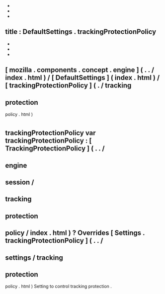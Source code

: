 -
-
-
title
:
DefaultSettings
.
trackingProtectionPolicy
-
-
-
-
[
mozilla
.
components
.
concept
.
engine
]
(
.
.
/
index
.
html
)
/
[
DefaultSettings
]
(
index
.
html
)
/
[
trackingProtectionPolicy
]
(
.
/
tracking
-
protection
-
policy
.
html
)
#
trackingProtectionPolicy
var
trackingProtectionPolicy
:
[
TrackingProtectionPolicy
]
(
.
.
/
-
engine
-
session
/
-
tracking
-
protection
-
policy
/
index
.
html
)
?
Overrides
[
Settings
.
trackingProtectionPolicy
]
(
.
.
/
-
settings
/
tracking
-
protection
-
policy
.
html
)
Setting
to
control
tracking
protection
.
